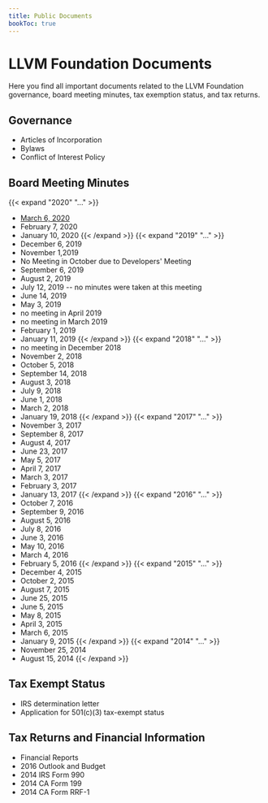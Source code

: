 ```yaml
---
title: Public Documents
bookToc: true
---
```

# LLVM Foundation Documents
Here you find all important documents related to the LLVM Foundation governance, board meeting minutes, tax exemption status, and tax returns.

## Governance
 * Articles of Incorporation
 * Bylaws
 * Conflict of Interest Policy

## Board Meeting Minutes
{{< expand "2020" "..." >}}
 * [March 6, 2020](/documents/minutes/2020-03-06.pdf)
 * February 7, 2020
 * January 10, 2020
{{< /expand >}}
{{< expand "2019" "..." >}}
 * December 6, 2019
 * November 1,2019
 * No Meeting in October due to Developers' Meeting
 * September 6, 2019
 * August 2, 2019
 * July 12, 2019 -- no minutes were taken at this meeting
 * June 14, 2019
 * May 3, 2019
 * no meeting in April 2019
 * no meeting in March 2019
 * February 1, 2019
 * January 11, 2019
{{< /expand >}}
{{< expand "2018" "..." >}}
 * no meeting in December 2018
 * November 2, 2018
 * October 5, 2018
 * September 14, 2018
 * August 3, 2018
 * July 9, 2018
 * June 1, 2018
 * March 2, 2018
 * January 19, 2018
{{< /expand >}} 
{{< expand "2017" "..." >}}
 * November 3, 2017
 * September 8, 2017
 * August 4, 2017
 * June 23, 2017
 * May 5, 2017
 * April 7, 2017
 * March 3, 2017
 * February 3, 2017
 * January 13, 2017
{{< /expand >}}
{{< expand "2016" "..." >}} 
 * October 7, 2016
 * September 9, 2016
 * August 5, 2016
 * July 8, 2016
 * June 3, 2016
 * May 10, 2016
 * March 4, 2016
 * February 5, 2016
{{< /expand >}}
{{< expand "2015" "..." >}} 
 * December 4, 2015
 * October 2, 2015
 * August 7, 2015
 * June 25, 2015
 * June 5, 2015
 * May 8, 2015
 * April 3, 2015
 * March 6, 2015
 * January 9, 2015
{{< /expand >}}
{{< expand "2014" "..." >}} 
 * November 25, 2014
 * August 15, 2014
{{< /expand >}}

## Tax Exempt Status
 * IRS determination letter
 * Application for 501(c)(3) tax-exempt status

## Tax Returns and Financial Information
 * Financial Reports
 * 2016 Outlook and Budget
 * 2014 IRS Form 990
 * 2014 CA Form 199
 * 2014 CA Form RRF-1

